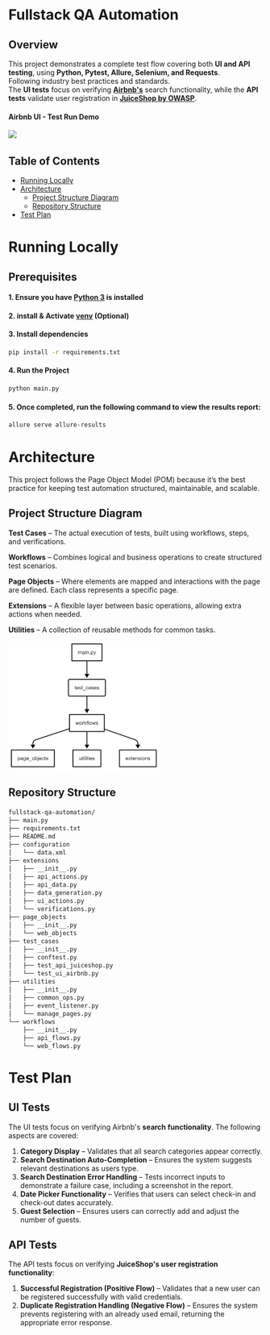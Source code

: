 
# Fullstack QA Automation

## Overview

This project demonstrates a complete test flow covering both **UI and API testing**, using **Python, Pytest, Allure, Selenium, and Requests**.<br>
Following industry best practices and standards.<br>
The **UI tests** focus on verifying [**Airbnb's**](https://www.airbnb.com/) search functionality, while the **API tests** validate user registration in [**JuiceShop by OWASP**](https://juice-shop.herokuapp.com/#/).

#### Airbnb UI - Test Run Demo

<img src="./airbnb_demo.gif" width="700">



## Table of Contents

* [Running Locally](#running-locally)
* [Architecture](#architecture)
  * [Project Structure Diagram](#project-structure-diagram)
  * [Repository Structure](#repository-structure)
* [Test Plan](#test-plan)


# Running Locally

## Prerequisites

#### 1. Ensure you have [Python 3](https://www.python.org/downloads/) is installed
#### 2. install & Activate [venv](https://docs.python.org/3/library/venv.html) (Optional)
#### 3. Install dependencies 
```bash
pip install -r requirements.txt
```

#### 4. Run the Project
```bash
python main.py
```
#### 5. Once completed, run the following command to view the results report:
```bash
allure serve allure-results
```

# Architecture 
This project follows the Page Object Model (POM) because it’s the best practice for keeping test automation structured, maintainable, and scalable. 

## Project Structure Diagram

**Test Cases** – The actual execution of tests, built using workflows, steps, and verifications.

**Workflows** – Combines logical and business operations to create structured test scenarios.

**Page Objects** – Where elements are mapped and interactions with the page are defined. Each class represents a specific page.

**Extensions** – A flexible layer between basic operations, allowing extra actions when needed.

**Utilities** – A collection of reusable methods for common tasks.

<img alt="" src="diagram.jpeg" width="300" height="auto"/>


## Repository Structure

```
fullstack-qa-automation/
├── main.py
├── requirements.txt
├── README.md
├── configuration
│   └── data.xml
├── extensions
│   ├── __init__.py
│   ├── api_actions.py
│   ├── api_data.py
│   ├── data_generation.py
│   ├── ui_actions.py
│   └── verifications.py
├── page_objects
│   ├── __init__.py
│   └── web_objects
├── test_cases
│   ├── __init__.py
│   ├── conftest.py
│   ├── test_api_juiceshop.py
│   └── test_ui_airbnb.py
├── utilities
│   ├── __init__.py
│   ├── common_ops.py
│   ├── event_listener.py
│   └── manage_pages.py
└── workflows
    ├── __init__.py
    ├── api_flows.py
    └── web_flows.py
```

# **Test Plan**  
## **UI Tests**  

The UI tests focus on verifying Airbnb's **search functionality**. The following aspects are covered:  

1. **Category Display** – Validates that all search categories appear correctly.  
2. **Search Destination Auto-Completion** – Ensures the system suggests relevant destinations as users type.  
3. **Search Destination Error Handling** – Tests incorrect inputs to demonstrate a failure case, including a screenshot in the report.  
4. **Date Picker Functionality** – Verifies that users can select check-in and check-out dates accurately.  
5. **Guest Selection** – Ensures users can correctly add and adjust the number of guests.  


## **API Tests**  

The API tests focus on verifying **JuiceShop's user registration functionality**:

1. **Successful Registration (Positive Flow)** – Validates that a new user can be registered successfully with valid credentials.  
2. **Duplicate Registration Handling (Negative Flow)** – Ensures the system prevents registering with an already used email, returning the appropriate error response.  



